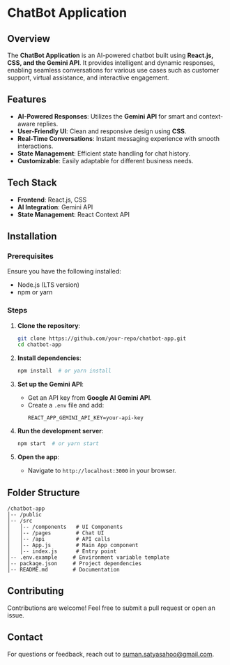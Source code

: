 # ChatBot Application

## Overview
The **ChatBot Application** is an AI-powered chatbot built using **React.js, CSS, and the Gemini API**. It provides intelligent and dynamic responses, enabling seamless conversations for various use cases such as customer support, virtual assistance, and interactive engagement.

## Features
- **AI-Powered Responses**: Utilizes the **Gemini API** for smart and context-aware replies.
- **User-Friendly UI**: Clean and responsive design using **CSS**.
- **Real-Time Conversations**: Instant messaging experience with smooth interactions.
- **State Management**: Efficient state handling for chat history.
- **Customizable**: Easily adaptable for different business needs.

## Tech Stack
- **Frontend**: React.js, CSS
- **AI Integration**: Gemini API
- **State Management**: React Context API 

## Installation

### Prerequisites
Ensure you have the following installed:
- Node.js (LTS version)
- npm or yarn

### Steps
1. **Clone the repository**:
   ```bash
   git clone https://github.com/your-repo/chatbot-app.git
   cd chatbot-app
   ```

2. **Install dependencies**:
   ```bash
   npm install  # or yarn install
   ```

3. **Set up the Gemini API**:
   - Get an API key from **Google AI Gemini API**.
   - Create a `.env` file and add:
     ```env
     REACT_APP_GEMINI_API_KEY=your-api-key
     ```

4. **Run the development server**:
   ```bash
   npm start  # or yarn start
   ```

5. **Open the app**:
   - Navigate to `http://localhost:3000` in your browser.



## Folder Structure
```
/chatbot-app
│-- /public
│-- /src
│   │-- /components   # UI Components
│   │-- /pages        # Chat UI
│   │-- /api          # API calls
│   │-- App.js        # Main App component
│   │-- index.js      # Entry point
│-- .env.example     # Environment variable template
│-- package.json     # Project dependencies
│-- README.md        # Documentation
```

## Contributing
Contributions are welcome! Feel free to submit a pull request or open an issue.


## Contact
For questions or feedback, reach out to suman.satyasahoo@gmail.com.

